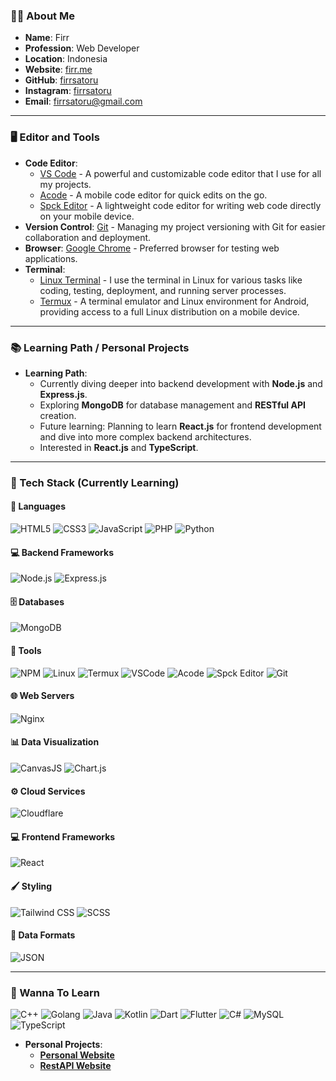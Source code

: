 ### 👨‍💻 About Me
- **Name**: Firr
- **Profession**: Web Developer
- **Location**: Indonesia
- **Website**: [firr.me](https://firr.me)
- **GitHub**: [firrsatoru](https://github.com/firrsatoru)
- **Instagram**: [firrsatoru](https://www.instagram.com/firrsatoru)
- **Email**: firrsatoru@gmail.com

---

### 🖥️ Editor and Tools
- **Code Editor**: 
  - [VS Code](https://code.visualstudio.com/) - A powerful and customizable code editor that I use for all my projects.
  - [Acode](https://play.google.com/store/apps/details?id=com.foxdebug.acode) - A mobile code editor for quick edits on the go.
  - [Spck Editor](https://play.google.com/store/apps/details?id=com.ionicframework.spck) - A lightweight code editor for writing web code directly on your mobile device.
- **Version Control**: [Git](https://git-scm.com/) - Managing my project versioning with Git for easier collaboration and deployment.
- **Browser**: [Google Chrome](https://www.google.com/chrome/) - Preferred browser for testing web applications.
- **Terminal**: 
  - [Linux Terminal](https://www.gnu.org/software/bash/) - I use the terminal in Linux for various tasks like coding, testing, deployment, and running server processes.
  - [Termux](https://termux.com/) - A terminal emulator and Linux environment for Android, providing access to a full Linux distribution on a mobile device.

---

### 📚 Learning Path / Personal Projects
- **Learning Path**:
  - Currently diving deeper into backend development with **Node.js** and **Express.js**.
  - Exploring **MongoDB** for database management and **RESTful API** creation.
  - Future learning: Planning to learn **React.js** for frontend development and dive into more complex backend architectures.
  - Interested in **React.js** and **TypeScript**.

---

### 🚀 Tech Stack (Currently Learning)

#### 🔧 Languages
![HTML5](https://img.shields.io/badge/-HTML5-E34F26?style=flat&logo=html5&logoColor=white)
![CSS3](https://img.shields.io/badge/-CSS3-1572B6?style=flat&logo=css3&logoColor=white)
![JavaScript](https://img.shields.io/badge/-JavaScript-F7DF1E?style=flat&logo=javascript&logoColor=black)
![PHP](https://img.shields.io/badge/-PHP-777BB4?style=flat&logo=php&logoColor=white)
![Python](https://img.shields.io/badge/-Python-3776AB?style=flat&logo=python&logoColor=white)

#### 💻 Backend Frameworks
![Node.js](https://img.shields.io/badge/-Node.js-339933?style=flat&logo=node.js&logoColor=white)
![Express.js](https://img.shields.io/badge/-Express.js-000000?style=flat&logo=express&logoColor=white)

#### 🗄️ Databases
![MongoDB](https://img.shields.io/badge/-MongoDB-47A248?style=flat&logo=mongodb&logoColor=white)

#### 🔨 Tools
![NPM](https://img.shields.io/badge/-NPM-CB3837?style=flat&logo=npm&logoColor=white)
![Linux](https://img.shields.io/badge/-Linux-FCC624?style=flat&logo=linux&logoColor=black)
![Termux](https://img.shields.io/badge/-Termux-009688?style=flat&logo=termux&logoColor=white)
![VSCode](https://img.shields.io/badge/-VSCode-007ACC?style=flat&logo=visual-studio-code&logoColor=white)
![Acode](https://img.shields.io/badge/-Acode-0E3C59?style=flat&logo=android&logoColor=white)
![Spck Editor](https://img.shields.io/badge/-Spck%20Editor-2085F4?style=flat&logo=ionic&logoColor=white)
![Git](https://img.shields.io/badge/-Git-F05032?style=flat&logo=git&logoColor=white)

#### 🌐 Web Servers
![Nginx](https://img.shields.io/badge/-Nginx-009639?style=flat&logo=nginx&logoColor=white)

#### 📊 Data Visualization
![CanvasJS](https://img.shields.io/badge/-CanvasJS-3E8C6F?style=flat&logo=canvasjs&logoColor=white)
![Chart.js](https://img.shields.io/badge/-Chart.js-F46A50?style=flat&logo=chart.js&logoColor=white)

#### ⚙️ Cloud Services
![Cloudflare](https://img.shields.io/badge/-Cloudflare-F38020?style=flat&logo=cloudflare&logoColor=white)

#### 💻 Frontend Frameworks
![React](https://img.shields.io/badge/-React-61DAFB?style=flat&logo=react&logoColor=black)

#### 🖌️ Styling
![Tailwind CSS](https://img.shields.io/badge/-Tailwind%20CSS-38B2AC?style=flat&logo=tailwind-css&logoColor=white)
![SCSS](https://img.shields.io/badge/-SCSS-CC6699?style=flat&logo=sass&logoColor=white)

#### 📜 Data Formats
![JSON](https://img.shields.io/badge/-JSON-000000?style=flat&logo=json&logoColor=white)

---

### 📝 Wanna To Learn
![C++](https://img.shields.io/badge/-C++-00599C?style=flat&logo=c%2B%2B&logoColor=white)
![Golang](https://img.shields.io/badge/-Golang-00ADD8?style=flat&logo=go&logoColor=white)
![Java](https://img.shields.io/badge/-Java-007396?style=flat&logo=java&logoColor=white)
![Kotlin](https://img.shields.io/badge/-Kotlin-7F52FF?style=flat&logo=kotlin&logoColor=white)
![Dart](https://img.shields.io/badge/-Dart-0175C2?style=flat&logo=dart&logoColor=white)
![Flutter](https://img.shields.io/badge/-Flutter-02569B?style=flat&logo=flutter&logoColor=white)
![C#](https://img.shields.io/badge/-C%23-239120?style=flat&logo=c-sharp&logoColor=white) ![MySQL](https://img.shields.io/badge/-MySQL-4479A1?style=flat&logo=mysql&logoColor=white) ![TypeScript](https://img.shields.io/badge/-TypeScript-3178C6?style=flat&logo=typescript&logoColor=white)

- **Personal Projects**:
  - **[Personal Website](https://firr.my.id)**
  - **[RestAPI Website](https://firrcp.xyz/)**
